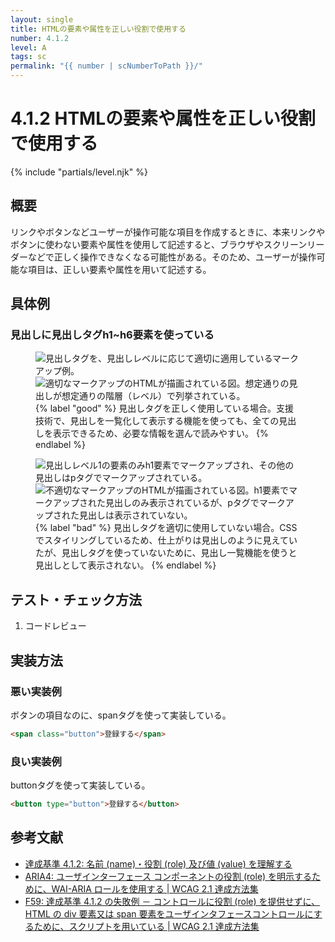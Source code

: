 ```yaml
---
layout: single
title: HTMLの要素や属性を正しい役割で使用する
number: 4.1.2
level: A
tags: sc
permalink: "{{ number | scNumberToPath }}/"
---
```


# 4.1.2 HTMLの要素や属性を正しい役割で使用する

{% include "partials/level.njk" %}

## 概要

リンクやボタンなどユーザーが操作可能な項目を作成するときに、本来リンクやボタンに使わない要素や属性を使用して記述すると、ブラウザやスクリーンリーダーなどで正しく操作できなくなる可能性がある。そのため、ユーザーが操作可能な項目は、正しい要素や属性を用いて記述する。

## 具体例

### 見出しに見出しタグh1~h6要素を使っている

<figure>
<figcaption>
<div class="FigureMulti">
<img src="/img/4/1/2/4.1.2_ok_1.svg" alt="見出しタグを、見出しレベルに応じて適切に適用しているマークアップ例。">
<img src="/img/4/1/2/4.1.2_ok_2.svg" alt="適切なマークアップのHTMLが描画されている図。想定通りの見出しが想定通りの階層（レベル）で列挙されている。">
</div>
{% label "good" %}
見出しタグを正しく使用している場合。支援技術で、見出しを一覧化して表示する機能を使っても、全ての見出しを表示できるため、必要な情報を選んで読みやすい。
{% endlabel %}
</figcaption>
</figure>

<figure>
<div class="FigureMulti">
<img src="/img/4/1/2/4.1.2_ng_1.svg" alt="見出しレベル1の要素のみh1要素でマークアップされ、その他の見出しはpタグでマークアップされている。">
<img src="/img/4/1/2/4.1.2_ng_2.svg" alt="不適切なマークアップのHTMLが描画されている図。h1要素でマークアップされた見出しのみ表示されているが、pタグでマークアップされた見出しは表示されていない。">
</div>
<figcaption>
{% label "bad" %}
見出しタグを適切に使用していない場合。CSSでスタイリングしているため、仕上がりは見出しのように見えていたが、見出しタグを使っていないために、見出し一覧機能を使うと見出しとして表示されない。
{% endlabel %}
</figcaption>
</figure>

## テスト・チェック方法

1. コードレビュー

## 実装方法

### 悪い実装例

ボタンの項目なのに、spanタグを使って実装している。

```html
<span class="button">登録する</span>
```

### 良い実装例

buttonタグを使って実装している。

```html
<button type="button">登録する</button>
```

## 参考文献

- [達成基準 4.1.2: 名前 (name)・役割 (role) 及び値 (value) を理解する](https://waic.jp/docs/WCAG21/Understanding/name-role-value.html)
- [ARIA4: ユーザインターフェース コンポーネントの役割 (role) を明示するために、WAI-ARIA ロールを使用する | WCAG 2.1 達成方法集](https://waic.jp/docs/WCAG21/Techniques/aria/ARIA4)
- [F59: 達成基準 4.1.2 の失敗例 － コントロールに役割 (role) を提供せずに、HTML の div 要素又は span 要素をユーザインタフェースコントロールにするために、スクリプトを用いている | WCAG 2.1 達成方法集](https://waic.jp/docs/WCAG21/Techniques/failures/F59)
